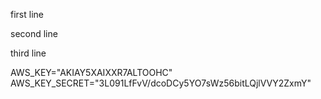 first line

second line

third line

AWS_KEY="AKIAY5XAIXXR7ALTOOHC"
AWS_KEY_SECRET="3L091LfFvV/dcoDCy5YO7sWz56bitLQjlVVY2ZxmY"